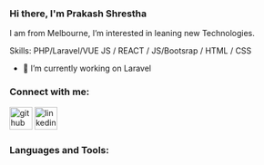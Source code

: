 ### Hi there, I'm Prakash Shrestha

I am from Melbourne, I’m interested in leaning new Technologies.

Skills: PHP/Laravel/VUE JS / REACT / JS/Bootsrap / HTML / CSS

- 🔭 I’m currently working on Laravel 

### Connect with me:
[<img src='https://cdn.jsdelivr.net/npm/simple-icons@3.0.1/icons/github.svg' alt='github' height='40'>](https://github.com/prakash568)  [<img src='https://cdn.jsdelivr.net/npm/simple-icons@3.0.1/icons/linkedin.svg' alt='linkedin' height='40'>](https://www.linkedin.com/in/shrestha-prakash/)  

### Languages and Tools:

